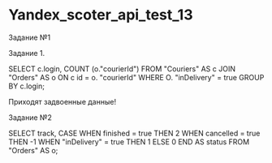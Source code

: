# Yandex_scoter_api_test_13
Задание №1

Задание 1.

SELECT c.login, COUNT (o."courierId")
FROM "Couriers"
AS c JOIN "Orders"
AS o ON c id = o. "courierId"
WHERE O. "inDelivery" = true
GROUP BY c.login;

Приходят задвоенные данные!

Задание №2

SELECT
 track,
 CASE
   WHEN finished = true THEN 2
   WHEN cancelled = true THEN -1
   WHEN "inDelivery" = true THEN 1
   ELSE 0
 END AS status
FROM "Orders"
AS o;
